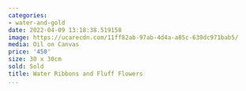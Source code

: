```yaml
---
categories:
- water-and-gold
date: 2022-04-09 13:18:38.519158
image: https://ucarecdn.com/11ff82ab-97ab-4d4a-a85c-639dc971bab5/
media: Oil on Canvas
price: '450'
size: 30 x 30cm
sold: Sold
title: Water Ribbons and Fluff Flowers
...
```

